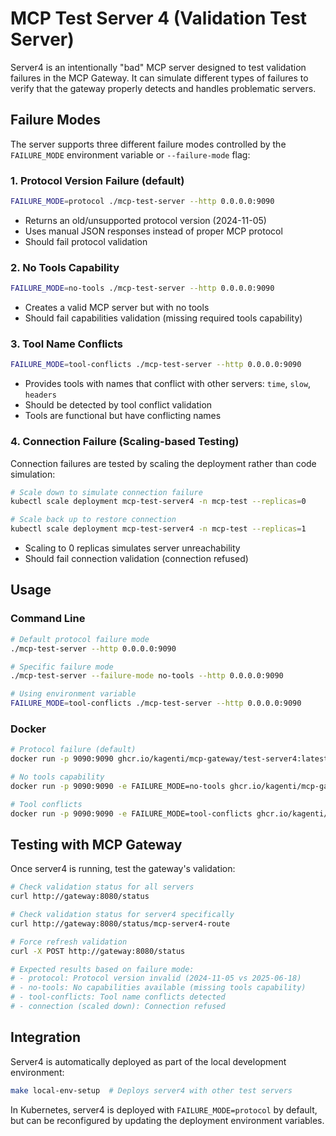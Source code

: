 # MCP Test Server 4 (Validation Test Server)

Server4 is an intentionally "bad" MCP server designed to test validation failures in the MCP Gateway. It can simulate different types of failures to verify that the gateway properly detects and handles problematic servers.

## Failure Modes

The server supports three different failure modes controlled by the `FAILURE_MODE` environment variable or `--failure-mode` flag:

### 1. Protocol Version Failure (default)
```bash
FAILURE_MODE=protocol ./mcp-test-server --http 0.0.0.0:9090
```
- Returns an old/unsupported protocol version (2024-11-05)
- Uses manual JSON responses instead of proper MCP protocol
- Should fail protocol validation

### 2. No Tools Capability
```bash
FAILURE_MODE=no-tools ./mcp-test-server --http 0.0.0.0:9090
```
- Creates a valid MCP server but with no tools
- Should fail capabilities validation (missing required tools capability)

### 3. Tool Name Conflicts
```bash
FAILURE_MODE=tool-conflicts ./mcp-test-server --http 0.0.0.0:9090
```
- Provides tools with names that conflict with other servers: `time`, `slow`, `headers`
- Should be detected by tool conflict validation
- Tools are functional but have conflicting names

### 4. Connection Failure (Scaling-based Testing)
Connection failures are tested by scaling the deployment rather than code simulation:
```bash
# Scale down to simulate connection failure
kubectl scale deployment mcp-test-server4 -n mcp-test --replicas=0

# Scale back up to restore connection
kubectl scale deployment mcp-test-server4 -n mcp-test --replicas=1
```
- Scaling to 0 replicas simulates server unreachability
- Should fail connection validation (connection refused)

## Usage

### Command Line
```bash
# Default protocol failure mode
./mcp-test-server --http 0.0.0.0:9090

# Specific failure mode
./mcp-test-server --failure-mode no-tools --http 0.0.0.0:9090

# Using environment variable
FAILURE_MODE=tool-conflicts ./mcp-test-server --http 0.0.0.0:9090
```

### Docker
```bash
# Protocol failure (default)
docker run -p 9090:9090 ghcr.io/kagenti/mcp-gateway/test-server4:latest

# No tools capability
docker run -p 9090:9090 -e FAILURE_MODE=no-tools ghcr.io/kagenti/mcp-gateway/test-server4:latest

# Tool conflicts
docker run -p 9090:9090 -e FAILURE_MODE=tool-conflicts ghcr.io/kagenti/mcp-gateway/test-server4:latest
```

## Testing with MCP Gateway

Once server4 is running, test the gateway's validation:

```bash
# Check validation status for all servers
curl http://gateway:8080/status

# Check validation status for server4 specifically  
curl http://gateway:8080/status/mcp-server4-route

# Force refresh validation
curl -X POST http://gateway:8080/status

# Expected results based on failure mode:
# - protocol: Protocol version invalid (2024-11-05 vs 2025-06-18)
# - no-tools: No capabilities available (missing tools capability)
# - tool-conflicts: Tool name conflicts detected
# - connection (scaled down): Connection refused
```

## Integration

Server4 is automatically deployed as part of the local development environment:

```bash
make local-env-setup  # Deploys server4 with other test servers
```

In Kubernetes, server4 is deployed with `FAILURE_MODE=protocol` by default, but can be reconfigured by updating the deployment environment variables.
